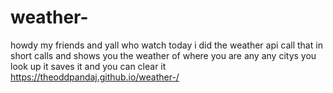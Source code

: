 # weather-
howdy my friends and yall who watch today i did the weather api call that in short calls and shows you the weather of where you are any any citys you look up it saves it and you can clear it 
https://theoddpandaj.github.io/weather-/
